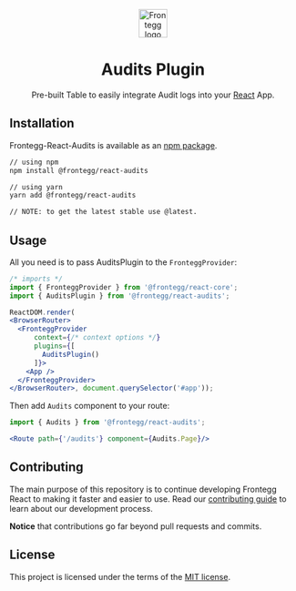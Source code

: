 
<p align="center">
  <a href="https://www.frontegg.com/" rel="noopener" target="_blank">
    <img style="margin-top:40px" height="50" src="https://frontegg.com/wp-content/uploads/2020/04/logo_frrontegg.svg" alt="Frontegg logo">
  </a>
</p>
<h1 align="center">Audits Plugin</h1>
<div align="center">

Pre-built Table to easily integrate Audit logs into your [React](https://reactjs.org/) App.
</div>

## Installation

Frontegg-React-Audits is available as an [npm package](https://www.npmjs.com/package/@frontegg/react-audits).

```sh
// using npm
npm install @frontegg/react-audits

// using yarn
yarn add @frontegg/react-audits

// NOTE: to get the latest stable use @latest.
```

## Usage

All you need is to pass AuditsPlugin to the ``FronteggProvider``:

```jsx
/* imports */
import { FronteggProvider } from '@frontegg/react-core';
import { AuditsPlugin } from '@frontegg/react-audits';

ReactDOM.render(
<BrowserRouter>
  <FronteggProvider
      context={/* context options */}
      plugins={[
        AuditsPlugin()
      ]}>
    <App />
  </FronteggProvider>
</BrowserRouter>, document.querySelector('#app'));
```

  Then add `Audits` component to your route:

  ```jsx
  import { Audits } from '@frontegg/react-audits';

  <Route path={'/audits'} component={Audits.Page}/>
  ```

## Contributing

The main purpose of this repository is to continue developing Frontegg React to making it faster and easier to use.
Read our [contributing guide](/CONTRIBUTING.md) to learn about our development process.

**Notice** that contributions go far beyond pull requests and commits.

## License

This project is licensed under the terms of the [MIT license](/LICENSE).

